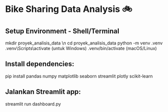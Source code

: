 # Bike Sharing Data Analysis 🚲

## Setup Environment - Shell/Terminal
mkdir proyek_analisis_data
\n cd proyek_analisis_data
python -m venv .venv
.venv\Scripts\activate (untuk Windows) .venv/bin/activate (macOS/Linux)

## Install dependencies:
pip install pandas numpy matplotlib seaborn streamlit plotly scikit-learn

## Jalankan Streamlit app:
streamlit run dashboard.py
